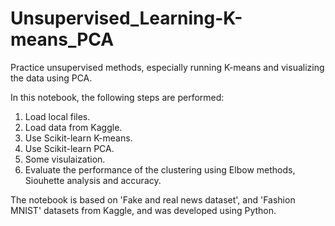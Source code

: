 # Unsupervised_Learning-K-means_PCA
Practice unsupervised methods, especially running K-means and visualizing the data using PCA. 

In this notebook, the following steps are performed:

1. Load local files.
2. Load data from Kaggle.
3. Use Scikit-learn K-means.
4. Use Scikit-learn PCA.
5. Some visulaization.
6. Evaluate the performance of the clustering using Elbow methods, Siouhette analysis and accuracy.

The notebook is based on 'Fake and real news dataset', and 'Fashion MNIST' datasets from Kaggle, and was developed using Python.
